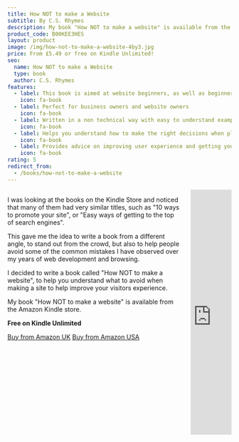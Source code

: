 ```yaml
---
title: How NOT to make a Website
subtitle: By C.S. Rhymes
description: My book "How NOT to make a website" is available from the Amazon Kindle store
product_code: B00KEE3HES
layout: product
image: /img/how-not-to-make-a-website-4by3.jpg
price: From £5.49 or free on Kindle Unlimited!
seo:
  name: How NOT to make a Website
  type: book
  author: C.S. Rhymes
features:
  - label: This book is aimed at website beginners, as well as beginner developers
    icon: fa-book
  - label: Perfect for business owners and website owners
    icon: fa-book
  - label: Written in a non technical way with easy to understand examples
    icon: fa-book
  - label: Helps you understand how to make the right decisions when planning, designing and building your website
    icon: fa-book
  - label: Provides advice on improving user experience and getting your site found in search engines
    icon: fa-book
rating: 5
redirect_from:
  - /books/how-not-to-make-a-website
---
```


<div class="columns">
<div class="column is-8">
<p>I was looking at the books on the Kindle Store and noticed that many of them had very similar titles, such as "10 ways to promote your site", or "Easy ways of getting to the top of search engines". </p>

<p>This gave me the idea to write a book from a different angle, to stand out from the crowd, but also to help people avoid some of the common mistakes I have observed over my years of web development and browsing.</p>

<p>I decided to write a book called "How NOT to make a website", to help you understand what to avoid when making a site to help improve your visitors experience.</p>

<p>My book "How NOT to make a website" is available from the Amazon Kindle store. </p>

<p><strong>Free on Kindle Unlimited</strong></p>

<div class="buttons is-centered">
<a href="https://www.amazon.co.uk/dp/B00KEE3HES" class="button is-info" target="_blank">Buy from Amazon UK</a>
<a href="https://www.amazon.com/dp/B00KEE3HES" class="button is-info" target="_blank">Buy from Amazon USA</a>
</div>
</div>
<div class="column is-4 has-text-centered">
<iframe type="text/html" width="336" height="550" frameborder="0" allowfullscreen style="max-width:100%" src="https://read.amazon.co.uk/kp/card?asin=B00KEE3HES&preview=newtab&linkCode=kpe&ref_=cm_sw_r_kb_dp_HECJWBZRCY27QEXM1CV8&hideShare=true" ></iframe>
</div>
</div>
